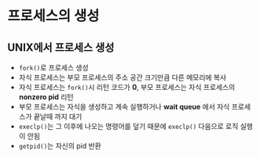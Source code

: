 # 프로세스의 생성
## UNIX에서 프로세스 생성
* `fork()`로 프로세스 생성
* 자식 프로세스는 부모 프로세스의 주소 공간 크기만큼 다른 메모리에 복사
* 자식 프로세스는 `fork()`시 리턴 코드가 **0**, 부모 프로세스는 자식 프로세스의 **nonzero pid** 리턴
* 부모 프로세스는 자식을 생성하고 계속 실행하거나 **wait queue** 에서 자식 프로세스가 끝날때 까지 대기
* `execlp()`는 그 이후에 나오는 명령어를 덮기 때문에 `execlp()` 다음으로 로직 실행이 안됨
* `getpid()`는 자신의 pid 반환